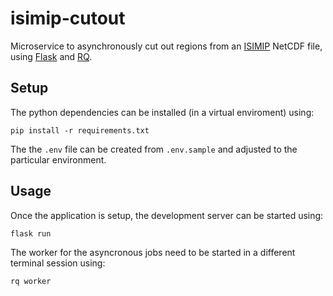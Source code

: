 isimip-cutout
=============

Microservice to asynchronously cut out regions from an [ISIMIP](https://isimip.org) NetCDF file, using [Flask](https://palletsprojects.com/p/flask/) and [RQ](https://python-rq.org/).

Setup
-----

The python dependencies can be installed (in a virtual enviroment) using:

```
pip install -r requirements.txt
```

The the `.env` file can be created from `.env.sample` and adjusted to the particular environment.


Usage
-----

Once the application is setup, the development server can be started using:

```
flask run
```

The worker for the asyncronous jobs need to be started in a different terminal session using:

```
rq worker
```
